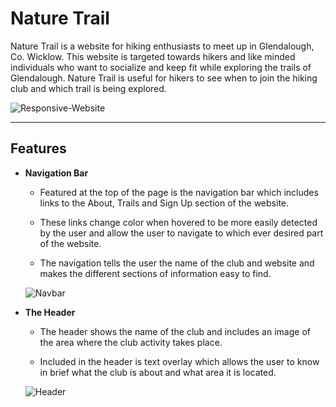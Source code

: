 # Nature Trail
Nature Trail is a website for hiking enthusiasts to meet up in Glendalough, Co. Wicklow. This website is targeted towards hikers and like minded individuals who want to socialize and keep fit while exploring the trails of Glendalough. Nature Trail is useful for hikers to see when to join the hiking club and which trail is being explored.

![Responsive-Website](https://seanlp.github.io/nature-trail/assets/images/responsive.png)
___

## Features
* **Navigation Bar**

    * Featured at the top of the page is the navigation bar which includes links to the About, Trails and Sign Up section of the website. 

    * These links change color when hovered to be more easily detected by the user and allow the user to navigate to which ever desired part of the website.

    * The navigation tells the user the name of the club and website and makes the different sections of information easy to find.

    ![Navbar](https://seanlp.github.io/nature-trail/assets/images/nav-bar.png)

* **The Header**

    * The header shows the name of the club and includes an image of the area where the club activity takes place.

    * Included in the header is text overlay which allows the user to know in brief what the club is about and what area it is located.

    ![Header](https://seanlp.github.io/nature-trail/assets/images/header.png)    
